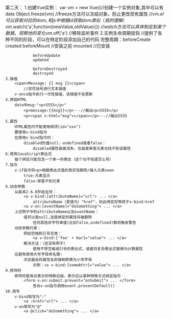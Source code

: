 第二天：
    1.创建Vue实例：
        var vm = new Vue()//创建一个实例对象,其中可以有data
            Object.freeze(vm)
                //freeze方法可以冻结对象，防止更改现有属性
                //vm.$el可以获取对应的dom,和js中根据id获取dom类似（我的理解）
            vm.$watch('a',function(newValue,oldValue){})
                //$watch方法可以具体制定到某个数据，观察他的变化
            vm.$off('a')
                //移除监听事件
    2.实例生命周期挂钩
        //提供了各种不同的阶段，可以在特定阶段添加自己的代码
        完整周期：beforeCreate
                created
                beforeMount //安装之前
                mounted     //已安装

                beforeUpdate
                updated

                beforeDestroyed
                destroyed
    3.插值
        <span>Message: {{ msg }}</span>
            //双花括号进行文本插值
        v-once指令执行一次性插值，该插值不会更新
    4.原始HTML
        data中msg:"<p>5555</p>"
            <p>message:{{msg}}</p>---//输出<p>5555</p>
            <p><span v-html="msg"></span></p>---//输出5555
    5.属性
        HTML属性内不能使用胡须(id="xxx")
        要使用v-bind指令
        在使用v-bind指令时：
            disabled的值null，undefined或者false： 
                disabled属性直接消失，也就是审查元素也找不到该属性
    6.使用JavaScript表达式
        每个绑定只能包含一个单一的表达（这个也不知道怎么写）
    7.指令
        v-if指令将<p>根据表达式值的真实性删除/插入元素seen
            true:元素显示
            false:审查不到元素
    8.动态参数
        从版本2.6.0开始支持：
            <a v-bind:[attributeName]="url"> ... </a>
                attributeName（其值为）"href"，则此绑定将等效于v-bind:href
            <a v-on:[eventName]="doSomething"> ... </a>
        上述例子中的attributeName以及eventName：
            值可以是null,这是绑定的属性将被删除
                任何其他非字符串值(比如false,undefined)都将触发警告
        动态参数约束：
            例如空格和引号无效：
                <a v-bind:['foo' + bar]="value"> ... </a>
            解决方法：（还没有例子）
                使用不带空格或引号的表达式，或者将复杂表达式替换为计算属性
        应避免使用大写字母命名键:
            浏览器会将属性名称强制转换为小写字母
                示例：<a v-bind:[someAttr]="value"> ... </a>
    9.修饰符
        修饰符是用点表示的特殊后缀，表示应以某种特殊方式绑定指令
            <form v-on:submit.prevent="onSubmit"> ... </form>
                告诉v-on指令调用event.preventDefault()
    10.简写
        v-bind简写为":"
            <a :href="url"> ... </a>
        v-on简写为"@"
            <a @click="doSomething"> ... </a>
    